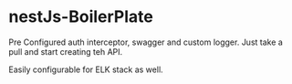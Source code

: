 # nestJs-BoilerPlate

Pre Configured auth interceptor, swagger and custom logger. Just take a pull and start creating teh API.


Easily configurable for ELK stack as well.
